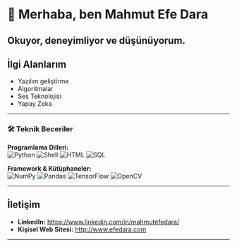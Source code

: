 # 👋 Merhaba, ben Mahmut Efe Dara

Okuyor, deneyimliyor ve düşünüyorum. 
---

## İlgi Alanlarım
- Yazılım geliştirme  
- Algoritmalar 
- Ses Teknolojisi
- Yapay Zeka

---

### 🛠️ Teknik Beceriler

**Programlama Dilleri:**  
![Python](https://img.shields.io/badge/Python-3776AB?style=flat&logo=python&logoColor=white)
![Shell](https://img.shields.io/badge/Shell-FFD500?style=flat&logo=gnu-bash&logoColor=black)
![HTML](https://img.shields.io/badge/HTML-E34F26?style=flat&logo=html5&logoColor=white)
![SQL](https://img.shields.io/badge/SQL-4479A1?style=flat&logo=postgresql&logoColor=white)

**Framework & Kütüphaneler:**  
![NumPy](https://img.shields.io/badge/Numpy-013243?style=flat&logo=numpy&logoColor=white)
![Pandas](https://img.shields.io/badge/Pandas-150458?style=flat&logo=pandas&logoColor=white)
![TensorFlow](https://img.shields.io/badge/TensorFlow-FF6F00?style=flat&logo=tensorflow&logoColor=white)
![OpenCV](https://img.shields.io/badge/OpenCV-5C3EE8?style=flat&logo=opencv&logoColor=white)

---

## İletişim
- **LinkedIn:** https://www.linkedin.com/in/mahmutefedara/
- **Kişisel Web Sitesi:** http://www.efedara.com

---
